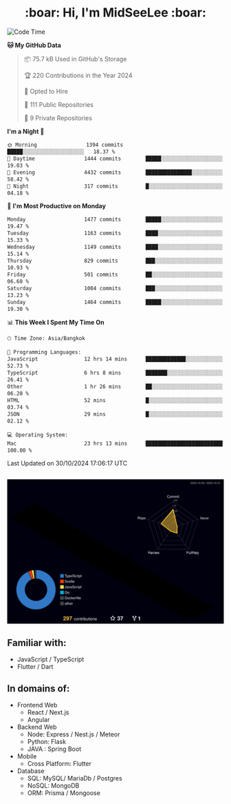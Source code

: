 <h1 align="center"> :boar: Hi, I'm MidSeeLee :boar:</h1>
 
<!--START_SECTION:waka-->
![Code Time](http://img.shields.io/badge/Code%20Time-2%2C147%20hrs%2031%20mins-blue)

**🐱 My GitHub Data** 

> 📦 75.7 kB Used in GitHub's Storage 
 > 
> 🏆 220 Contributions in the Year 2024
 > 
> 💼 Opted to Hire
 > 
> 📜 111 Public Repositories 
 > 
> 🔑 9 Private Repositories 
 > 
**I'm a Night 🦉** 

```text
🌞 Morning                1394 commits        █████░░░░░░░░░░░░░░░░░░░░   18.37 % 
🌆 Daytime                1444 commits        █████░░░░░░░░░░░░░░░░░░░░   19.03 % 
🌃 Evening                4432 commits        ███████████████░░░░░░░░░░   58.42 % 
🌙 Night                  317 commits         █░░░░░░░░░░░░░░░░░░░░░░░░   04.18 % 
```
📅 **I'm Most Productive on Monday** 

```text
Monday                   1477 commits        █████░░░░░░░░░░░░░░░░░░░░   19.47 % 
Tuesday                  1163 commits        ████░░░░░░░░░░░░░░░░░░░░░   15.33 % 
Wednesday                1149 commits        ████░░░░░░░░░░░░░░░░░░░░░   15.14 % 
Thursday                 829 commits         ███░░░░░░░░░░░░░░░░░░░░░░   10.93 % 
Friday                   501 commits         ██░░░░░░░░░░░░░░░░░░░░░░░   06.60 % 
Saturday                 1004 commits        ███░░░░░░░░░░░░░░░░░░░░░░   13.23 % 
Sunday                   1464 commits        █████░░░░░░░░░░░░░░░░░░░░   19.30 % 
```


📊 **This Week I Spent My Time On** 

```text
🕑︎ Time Zone: Asia/Bangkok

💬 Programming Languages: 
JavaScript               12 hrs 14 mins      █████████████░░░░░░░░░░░░   52.73 % 
TypeScript               6 hrs 8 mins        ███████░░░░░░░░░░░░░░░░░░   26.41 % 
Other                    1 hr 26 mins        ██░░░░░░░░░░░░░░░░░░░░░░░   06.20 % 
HTML                     52 mins             █░░░░░░░░░░░░░░░░░░░░░░░░   03.74 % 
JSON                     29 mins             █░░░░░░░░░░░░░░░░░░░░░░░░   02.12 % 

💻 Operating System: 
Mac                      23 hrs 13 mins      █████████████████████████   100.00 % 
```


 Last Updated on 30/10/2024 17:06:17 UTC
<!--END_SECTION:waka-->

##

![](./profile-3d-contrib/profile-night-rainbow.svg)

## Familiar with:
- JavaScript / TypeScript
- Flutter / Dart

## In domains of:
- Frontend Web
  - React / Next.js
  - Angular
- Backend Web
  - Node: Express / Nest.js / Meteor
  - Python: Flask
  - JAVA : Spring Boot
- Mobile
  - Cross Platform: Flutter
- Database
  - SQL: MySQL/ MariaDb / Postgres
  - NoSQL: MongoDB
  - ORM: Prisma / Mongoose
